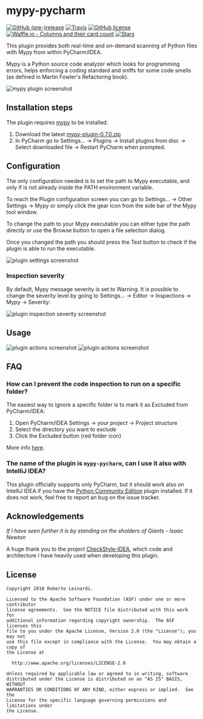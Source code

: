# mypy-pycharm
[![GitHub (pre-)release](https://img.shields.io/github/release/leinardi/mypy-pycharm/all.svg?style=plastic)](https://github.com/leinardi/mypy-pycharm/releases)
[![Travis](https://img.shields.io/travis/leinardi/mypy-pycharm/master.svg?style=plastic)](https://travis-ci.org/leinardi/mypy-pycharm)
[![GitHub license](https://img.shields.io/github/license/leinardi/mypy-pycharm.svg?style=plastic)](https://github.com/leinardi/mypy-pycharm/blob/master/LICENSE) 
[![Waffle.io - Columns and their card count](https://badge.waffle.io/leinardi/mypy-pycharm.svg?columns=all&style=plastic)](https://waffle.io/leinardi/mypy-pycharm) 
[![Stars](https://img.shields.io/github/stars/leinardi/mypy-pycharm.svg?style=social&label=Stars)](https://github.com/leinardi/mypy-pycharm/stargazers) 

This plugin provides both real-time and on-demand scanning of Python files with Mypy from within PyCharm/IDEA.

Mypy is a Python source code analyzer which looks for programming errors,
helps enforcing a coding standard and sniffs for some code smells 
(as defined in Martin Fowler's Refactoring book).

![mypy plugin screenshot](https://github.com/leinardi/mypy-pycharm/blob/master/art/mypy-pycharm.png)

## Installation steps

The plugin requires [mypy](https://github.com/python/mypy) to be installed.

1. Download the latest [mypy-plugin-0.7.0.zip](https://github.com/leinardi/mypy-pycharm/releases)
2. In PyCharm go to Settings... -> Plugins -> Install plugins from disc
   -> Select downloaded file -> Restart PyCharm when prompted.

## Configuration

The only configuration needed is to set the path to Mypy executable, and only if is not already
inside the PATH environment variable.

To reach the Plugin configuration screen you can go to Settings... -> Other Settings -> Mypy
or simply click the gear icon from the side bar of the Mypy tool window.

To change the path to your Mypy executable you can either type the path directly or use 
the Browse button to open a file selection dialog.

Once you changed the path you should press the Test button to check if the plugin is able to run
the executable.

![plugin settings screenshot](https://github.com/leinardi/mypy-pycharm/blob/master/art/mypy-settings.png)

### Inspection severity

By default, Mypy message severity is set to Warning. It is possible to change the severity level
by going to Settings... -> Editor -> Inspections -> Mypy -> Severity:

![plugin inspection severity screenshot](https://github.com/leinardi/mypy-pycharm/blob/master/art/mypy-inspection-severity.png)

## Usage

![plugin actions screenshot](https://github.com/leinardi/mypy-pycharm/blob/master/art/actions1.png)
![plugin actions screenshot](https://github.com/leinardi/mypy-pycharm/blob/master/art/actions2.png)

## FAQ
### How can I prevent the code inspection to run on a specific folder?

The easiest way to ignore a specific folder is to mark it as Excluded from PyCharm/IDEA:

1. Open PyCharm/IDEA Settings -> *your project* -> Project structure
2. Select the directory you want to exclude
3. Click the Excluded button (red folder icon)

More info [here](https://www.jetbrains.com/help/pycharm/configuring-folders-within-a-content-root.html#mark). 

### The name of the plugin is `mypy-pycharm`, can I use it also with IntelliJ IDEA?

This plugin officially supports only PyCharm, but it should work also on IntelliJ IDEA
if you have the [Python Community Edition](https://plugins.jetbrains.com/plugin/7322-python-community-edition)
plugin installed. If it does not work, feel free to report an bug on the issue tracker.

## Acknowledgements
_If I have seen further it is by standing on the sholders of Giants - Isaac Newton_

A huge thank you to the project [CheckStyle-IDEA](https://github.com/jshiell/checkstyle-idea), 
which code and architecture I have heavily used when developing this plugin.

## License

```
Copyright 2018 Roberto Leinardi.

Licensed to the Apache Software Foundation (ASF) under one or more contributor
license agreements.  See the NOTICE file distributed with this work for
additional information regarding copyright ownership.  The ASF licenses this
file to you under the Apache License, Version 2.0 (the "License"); you may not
use this file except in compliance with the License.  You may obtain a copy of
the License at

  http://www.apache.org/licenses/LICENSE-2.0

Unless required by applicable law or agreed to in writing, software
distributed under the License is distributed on an "AS IS" BASIS, WITHOUT
WARRANTIES OR CONDITIONS OF ANY KIND, either express or implied.  See the
License for the specific language governing permissions and limitations under
the License.
```
